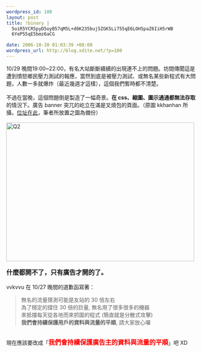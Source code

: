 ```yaml
--- 
wordpress_id: 180
layout: post
title: !binary |
  5oiR5YCR5pyD5oyB57qM5L+d6K235buj5ZGK5Li755qE6LOH5paZ6IiH5rWB
  6YeP55qE5bmz6aCG

date: 2006-10-30 01:03:39 +08:00
wordpress_url: http://blog.xdite.net/?p=180
---
```

10/29 晚間19:00~22:00，有名大站斷斷續續的出現連不上的問題。坊間傳聞這是遭到憤怒鄉民壓力測試的報應，當然到底是被壓力測試、或無名某些新程式有大問題，人數一多就爆炸（最近幾週才這樣），這個我們暫時都不清楚。<br /><br />不過在當晚，這個問題倒是製造了一幅奇景。<strong>在 css、縮圖、圖示通通都無法存取</strong>的情況下。廣告 banner 突兀的屹立在滿是叉燒包的頁面。（原圖 kkhanhan 所攝，<a href="http://www.freewebtown.com/kkhanhan/Q2.JPG">位址在此</a>，筆者所放置之圖為備份）<br /><br /><a href="http://www.flickr.com/photos/14765209@N00/282388252/" title="Photo Sharing"><img width="500" height="369" src="http://static.flickr.com/109/282388252_189a2dea91.jpg" alt="Q2" /></a><br /><br /><big><strong>什麼都開不了，只有廣告才開的了。</strong></big><br /><br />vvkvvu 在 10/27 晚間的道歉函寫著：<br /> <blockquote>無名的流量猜測可能是友站的 30 倍左右<br /> 為了穩定的撐住 30 倍的巨量, 無名用了很多很多的機器<br /> 來抵擋每天從各地而來抓圖的程式 (簡直就是分散式攻擊)<br />   <strong>我們會持續保護用戶的資料與流量的平順</strong>, 請大家放心囉<br /> </blockquote> <br /> 現在應該要改成「<font color="#ff0000"><strong><big>我們會持續保護廣告主的資料與流量的平順</big></strong></font>」吧 XD
